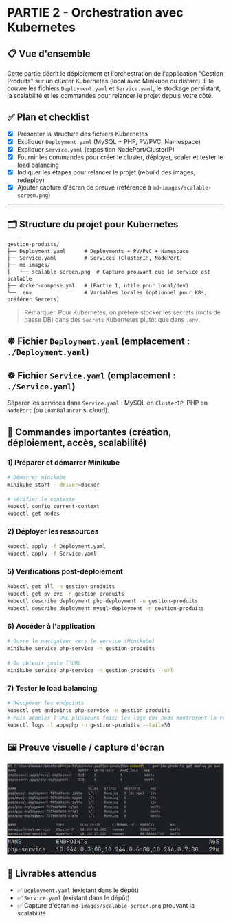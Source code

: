 # PARTIE 2 - Orchestration avec Kubernetes

## 📋 Vue d'ensemble

Cette partie décrit le déploiement et l'orchestration de l'application "Gestion Produits" sur un cluster Kubernetes (local avec Minikube ou distant). Elle couvre les fichiers `Deployment.yaml` et `Service.yaml`, le stockage persistant, la scalabilité et les commandes pour relancer le projet depuis votre côté.

## ✅ Plan et checklist

- [x] Présenter la structure des fichiers Kubernetes
- [x] Expliquer `Deployment.yaml` (MySQL + PHP, PV/PVC, Namespace)
- [x] Expliquer `Service.yaml` (exposition NodePort/ClusterIP)
- [x] Fournir les commandes pour créer le cluster, déployer, scaler et tester le load balancing
- [x] Indiquer les étapes pour relancer le projet (rebuild des images, redeploy)
- [x] Ajouter capture d'écran de preuve (référence à `md-images/scalable-screen.png`)

---

## 🗂️ Structure du projet pour Kubernetes

```
gestion-produits/
├── Deployment.yaml      # Deployments + PV/PVC + Namespace
├── Service.yaml         # Services (ClusterIP, NodePort)
├── md-images/
│   └── scalable-screen.png  # Capture prouvant que le service est scalable
├── docker-compose.yml   # (Partie 1, utile pour local/dev)
└── .env                 # Variables locales (optionnel pour K8s, préférer Secrets)
```

> Remarque : Pour Kubernetes, on préfère stocker les secrets (mots de passe DB) dans des `Secrets` Kubernetes plutôt que dans `.env`.

## ☸️ Fichier `Deployment.yaml` (emplacement : `./Deployment.yaml`)

## ☸️ Fichier `Service.yaml` (emplacement : `./Service.yaml`)

Séparer les services dans `Service.yaml` : MySQL en `ClusterIP`, PHP en `NodePort` (ou `LoadBalancer` si cloud).

## 🚀 Commandes importantes (création, déploiement, accès, scalabilité)

### 1) Préparer et démarrer Minikube

```bash
# Démarrer minikube
minikube start --driver=docker

# Vérifier le contexte
kubectl config current-context
kubectl get nodes
```

### 2) Déployer les ressources

```bash
kubectl apply -f Deployment.yaml
kubectl apply -f Service.yaml
```

### 5) Vérifications post-déploiement

```bash
kubectl get all -n gestion-produits
kubectl get pv,pvc -n gestion-produits
kubectl describe deployment php-deployment -n gestion-produits
kubectl describe deployment mysql-deployment -n gestion-produits
```

### 6) Accéder à l'application

```bash
# Ouvre le navigateur vers le service (Minikube)
minikube service php-service -n gestion-produits

# Ou obtenir juste l'URL
minikube service php-service -n gestion-produits --url

```

### 7) Tester le load balancing

```bash
# Récupérer les endpoints
kubectl get endpoints php-service -n gestion-produits
# Puis appeler l'URL plusieurs fois; les logs des pods montreront la répartition
kubectl logs -l app=php -n gestion-produits --tail=50
```
## 🖼 Preuve visuelle / capture d'écran

![Scalable Application](md-images/scalable-screen.png)
![Différente IP qui montre la scalabilité](md-images/3ip-differente.png)


## 📄 Livrables attendus

- ✅ `Deployment.yaml` (existant dans le dépôt)
- ✅ `Service.yaml` (existant dans le dépôt)
- ✅ Capture d'écran `md-images/scalable-screen.png` prouvant la scalabilité


